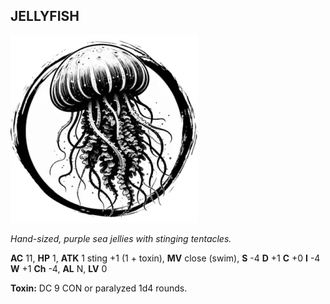 ## JELLYFISH

![](images/jellyfish.webp)

_Hand-sized, purple sea jellies with stinging tentacles._

**AC** 11, **HP** 1, **ATK** 1 sting +1 (1 + toxin), **MV** close (swim), **S** -4 **D** +1 **C** +0 **I** -4 **W** +1 **Ch** -4, **AL** N, **LV** 0

**Toxin:** DC 9 CON or paralyzed 1d4 rounds.

